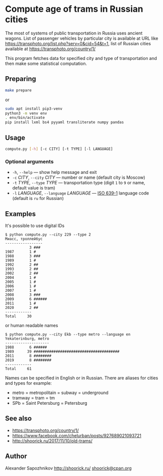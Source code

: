 # Compute age of trams in Russian cities

The most of systems of public transportation in Russia uses ancient wagons.
List of passenger vehicles by particular city is available at URL like https://transphoto.org/list.php?serv=0&cid=54&t=1, list of Russian cities available at https://transphoto.org/country/1/

This program fetches data for specified city and type of transportation and then make some statistical computation.

## Preparing

```bash
make prepare
```

or

```bash
sudo apt install pip3-venv
python3 -m venv env
. env/bin/activate
pip install lxml bs4 pyyaml transliterate numpy pandas
```

## Usage

```bash
compute.py [-h] [-c CITY] [-t TYPE] [-l LANGUAGE]
```

### Optional arguments

* `-h`, `--help` — show help message and exit
* `-c` _CITY_, `--city` _CITY_ — number or name
   (default city is Moscow)
* `-t` _TYPE_, `--type` _TYPE_ — transportation type
   (digit `1` to `9` or name, default value is tram)
*  `-l` _LANGUAGE_, `--language` _LANGUAGE_ —
   [ISO 639-1](https://en.wikipedia.org/wiki/ISO_639-1)
   language code (default is `ru` for Russian)

## Examples

It's possible to use digital IDs

```
$ python compute.py --city 229 --type 2
Миасс, троллейбус
-----------------
           3 ###
1987       1 #
1988       3 ###
1989       1 #
1992       2 ##
1993       2 ##
2002       2 ##
2004       1 #
2005       1 #
2006       1 #
2007       1 #
2008       3 ###
2009       6 ######
2011       1 #
2020       2 ##
------------
Total     30
```

or human readable names

```
$ python compute.py --city Ekb --type metro --language en
Yekaterinburg, metro
--------------------
1988       6 ######
1989      39 #######################################
2011       8 ########
2019       8 ########
------------
Total     61
```

Names can be specified in English or in Russian.
There are aliases for cities and types for example:
* metro = metropolitain = subway = underground
* tramway = tram = tm
* SPb = Saint Petersburg = Petersburg

## See also

* https://transphoto.org/country/1/
* https://www.facebook.com/chelurban/posts/927689021093721
* http://shoorick.ru/2017/11/10/old-trams/

## Author

Alexander Sapozhnikov
http://shoorick.ru/
<shoorick@cpan.org>
